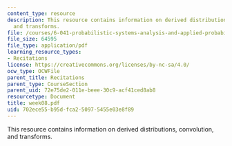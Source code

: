 ```yaml
---
content_type: resource
description: This resource contains information on derived distributions, convolution,
  and transforms.
file: /courses/6-041-probabilistic-systems-analysis-and-applied-probability-spring-2006/702ece55b95dfca250975455e03e8f89_week08.pdf
file_size: 64595
file_type: application/pdf
learning_resource_types:
- Recitations
license: https://creativecommons.org/licenses/by-nc-sa/4.0/
ocw_type: OCWFile
parent_title: Recitations
parent_type: CourseSection
parent_uid: 72e75de2-011e-beee-30c9-acf41ced8ab8
resourcetype: Document
title: week08.pdf
uid: 702ece55-b95d-fca2-5097-5455e03e8f89
---
```

This resource contains information on derived distributions, convolution, and transforms.